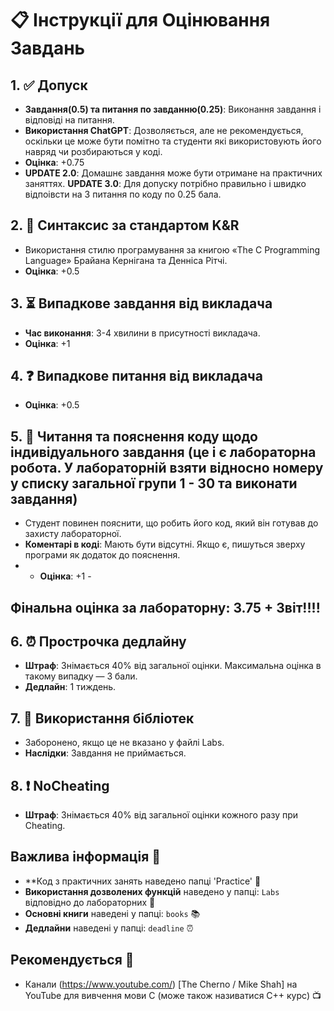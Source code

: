 # 📋 Інструкції для Оцінювання Завдань

## 1. ✅ Допуск
- **Завдання(0.5) та питання по завданню(0.25)**: Виконання завдання і відповіді на питання.
- **Використання ChatGPT**: Дозволяється, але не рекомендується, оскільки це може бути помітно та студенти які використовують його навряд чи розбираються у коді.
- **Оцінка**: +0.75
- **UPDATE 2.0**: Домашнє завдання може бути отримане на практичних заняттях.
  **UPDATE 3.0**: Для допуску потрібно правильно і швидко відпоівсти на 3 питання по коду по 0.25 бала.

## 2. 📝 Синтаксис за стандартом K&R
- Використання стилю програмування за книгою «The C Programming Language» Брайана Кернігана та Денніса Рітчі.
- **Оцінка**: +0.5

## 3. ⏳ Випадкове завдання від викладача
- **Час виконання**: 3-4 хвилини в присутності викладача.
- **Оцінка**: +1

## 4. ❓ Випадкове питання від викладача
- **Оцінка**: +0.5

## 5. 📖 Читання та пояснення коду щодо індивідуального завдання (це і є лабораторна робота. У лабораторній взяти відносно номеру у списку загальної групи 1 - 30 та виконати завдання)
- Студент повинен пояснити, що робить його код, який він готував до захисту лабораторної.
- **Коментарі в коді**: Мають бути відсутні. Якщо є, пишуться зверху програми як додаток до пояснення.
- - **Оцінка**: +1 -

## **Фінальна оцінка за лабораторну:** 3.75 + Звіт!!!!

## 6. ⏰ Прострочка дедлайну
- **Штраф**: Знімається 40% від загальної оцінки. Максимальна оцінка в такому випадку — 3 бали.
- **Дедлайн**: 1 тиждень.

## 7. 🚫 Використання бібліотек
- Заборонено, якщо це не вказано у файлі Labs.
- **Наслідки**: Завдання не приймається.

## 8. ❗ NoCheating
- **Штраф**: Знімається 40% від загальної оцінки кожного разу при Cheating.

## Важлива інформація 📂
- **Код з практичних занять наведено папці 'Practice' 📁
- **Використання дозволених функцій** наведено у папці: `Labs` відповідно до лабораторних 📁
- **Основні книги** наведені у папці: `books` 📚
- **Дедлайни** наведені у папці: `deadline` ⏰

## Рекомендується 🎥

- Канали (https://www.youtube.com/) [The Cherno / Mike Shah] на YouTube для вивчення мови C (може також називатися C++ курс) 📺
